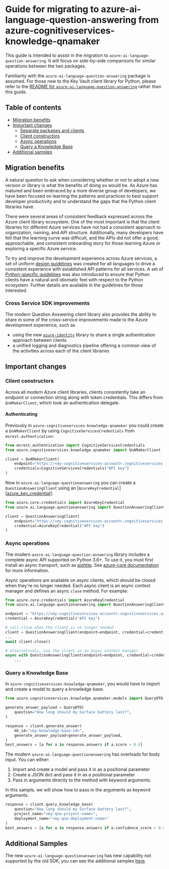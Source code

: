 # Guide for migrating to azure-ai-language-question-answering from azure-cognitiveservices-knowledge-qnamaker

This guide is intended to assist in the migration to `azure-ai-language-question-answering`. It will focus on side-by-side comparisons for similar operations between the two packages.

Familiarity with the `azure-ai-language-question-answering` package is assumed. For those new to the Key Vault client library for Python, please refer to the [README for `azure-ai-language-question-answering`][qna_readme] rather than this guide.

## Table of contents

* [Migration benefits](#migration-benefits)
* [Important changes](#important-changes)
    - [Separate packages and clients](#separate-packages-and-clients)
    - [Client constructors](#client-constructors)
    - [Async operations](#async-operations)
    - [Query a Knowledge Base](#query-a-knowledge-base)
* [Additional samples](#additional-samples)

## Migration benefits

A natural question to ask when considering whether or not to adopt a new version or library is what the benefits of doing so would be. As Azure has matured and been embraced by a more diverse group of developers, we have been focused on learning the patterns and practices to best support developer productivity and to understand the gaps that the Python client libraries have.

There were several areas of consistent feedback expressed across the Azure client library ecosystem. One of the most important is that the client libraries for different Azure services have not had a consistent approach to organization, naming, and API structure. Additionally, many developers have felt that the learning curve was difficult, and the APIs did not offer a good, approachable, and consistent onboarding story for those learning Azure or exploring a specific Azure service.

To try and improve the development experience across Azure services, a set of uniform [design guidelines][design_guidelines] was created for all languages to drive a consistent experience with established API patterns for all services. A set of [Python-specific guidelines][python_specific_guidelines] was also introduced to ensure that Python clients have a natural and idiomatic feel with respect to the Python ecosystem. Further details are available in the guidelines for those interested.

### Cross Service SDK improvements

The modern Question Answering client library also provides the ability to share in some of the cross-service improvements made to the Azure development experience, such as
- using the new [`azure-identity`][identity_readme] library to share a single authentication approach between clients
- a unified logging and diagnostics pipeline offering a common view of the activities across each of the client libraries

## Important changes

### Client constructors

Across all modern Azure client libraries, clients consistently take an endpoint or connection string along with token credentials. This differs from `QnAMakerClient`, which took an authentication delegate.

#### Authenticating

Previously in `azure-cognitiveservices-knowledge-qnamaker` you could create a `QnAMakerClient` by using `CognitiveServicesCredentials` from `msrest.authentication`:

```python
from msrest.authentication import CognitiveServicesCredentials
from azure.cognitiveservices.knowledge.qnamaker import QnAMakerClient

client = QnAMakerClient(
    endpoint="https://<my-cognitiveservices-account>.cognitiveservices.azure.com",
    credentials=CognitiveServicesCredentials("API key")
)
```

Now in `azure-ai-language-questionanswering` you can create a `QuestionAnsweringClient` using an [`AzureKeyCredential`][[azure_key_credential]]:

```python
from azure.core.credentials import AzureKeyCredential
from azure.ai.language.questionanswering import QuestionAnsweringClient

client = QuestionAnsweringClient(
    endpoint="https://<my-cognitiveservices-account>.cognitiveservices.azure.com",
    credential=AzureKeyCredential("API key")
)
```

### Async operations

The modern `azure-ai-language-question-answering` library includes a complete async API supported on Python 3.6+. To use it, you must first install an async transport, such as [aiohttp][aiohttp]. See [azure-core documentation][azure_core_transport] for more information.

Async operations are available on async clients, which should be closed when they're no longer needed. Each async client is an async context manager and defines an async `close` method. For example:

```python
from azure.core.credentials import AzureKeyCredential
from azure.ai.language.questionanswering import QuestionAnsweringClient

endpoint = "https://<my-cognitiveservices-account>.cognitiveservices.azure.com"
credential = AzureKeyCredential("API key")

# call close when the client is no longer needed
client = QuestionAnsweringClient(endpoint=endpoint, credential=credential)
...
await client.close()

# alternatively, use the client as an async context manager
async with QuestionAnsweringClient(endpoint=endpoint, credential=credential) as client:
    ...
```

### Query a Knowledge Base

In `azure-cognitiveservices-knowledge-qnamaker`, you would have to import and create a model
to query a knowledge base.

```python
from azure.cognitiveservices.knowledge.qnamaker.models import QueryDTO

generate_answer_payload = QueryDTO(
    question="How long should my Surface battery last?",
)

response = client.generate_answer(
    kb_id="<my-knowledge-base-id>",
    generate_answer_payload=generate_answer_payload,
)
best_answers = [a for a in response.answers if a.score > 0.9]
```

The modern `azure-ai-language-questionanswering` has overloads for body input.
You can either:

1. Import and create a model and pass it in as a positional parameter
2. Create a JSON dict and pass it in as a positional parameter
3. Pass in arguments directly to the method with keyword arguments.

In this sample, we will show how to pass in the arguments as keyword arguments.

```python
response = client.query_knowledge_base(
    question="How long should my Surface battery last?",
    project_name="<my-qna-project-name>",
    deployment_name="<my-qna-deployment-name>"
)
best_answers = [a for a in response.answers if a.confidence_score > 0.9]
```

## Additional Samples

The new `azure-ai-language-questionanswering` has new capability not supported by the old SDK, you can
see the additional samples [here][qna_samples].

<!--LINKS-->
[qna_readme]: https://github.com/Azure/azure-sdk-for-python/blob/main/sdk/cognitivelanguage/azure-ai-language-questionanswering/README.md
[design_guidelines]: https://azure.github.io/azure-sdk/python/guidelines/index.html
[python_specific_guidelines]: https://azure.github.io/azure-sdk/python_design.html
[identity_readme]: https://github.com/Azure/azure-sdk-for-python/blob/main/sdk/identity/azure-identity/README.md
[azure_key_credential]: https://docs.microsoft.com/python/api/azure-core/azure.core.credentials.azurekeycredential?view=azure-python
[aiohttp]: https://pypi.org/project/aiohttp/
[azure_core_transport]: https://github.com/Azure/azure-sdk-for-python/blob/main/sdk/core/azure-core/CLIENT_LIBRARY_DEVELOPER.md#transport
[qna_samples]: https://github.com/Azure/azure-sdk-for-python/tree/main/sdk/cognitivelanguage/azure-ai-language-questionanswering/samples
